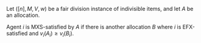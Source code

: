 Let $([n], M, V, w)$ be a fair division instance of indivisible items,
and let $A$ be an allocation.

Agent $i$ is MXS-satisfied by $A$ if there is another allocation $B$
where $i$ is EFX-satisfied and $v_i(A_i) ≥ v_i(B_i)$.
